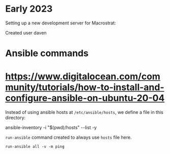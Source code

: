 # Early 2023

Setting up a new development server for Macrostrat:

Created user daven

# Ansible commands

# https://www.digitalocean.com/community/tutorials/how-to-install-and-configure-ansible-on-ubuntu-20-04

Instead of using ansible hosts at `/etc/ansible/hosts`, we define a file in this directory:

ansible-inventory -i "$(pwd)/hosts" --list -y

`run-ansible` command created to always use `hosts` file here.

`run-ansible all -v -m ping`
